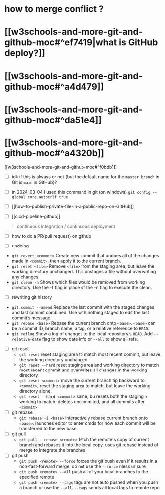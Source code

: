 # how to merge conflict ?

# [[w3schools-and-more-git-and-github-moc#^ef7419|what is GitHub deploy?]]


# [[w3schools-and-more-git-and-github-moc#^a4d479]]

# [[w3schools-and-more-git-and-github-moc#^da51e4]]

# [[w3schools-and-more-git-and-github-moc#^a4320b]]

[[w3schools-and-more-git-and-github-moc#^f0bdb1]]

- [ ] idk if this is always or not {but the default name for the `master branch` in Git is `main` in GitHub}?
- [ ] in 2024-03-04 I used this command in git (on windows)
	`git config --global core.autocrlf true`
- [ ] [[how-to-publish-private-file-in-a-public-repo-on-GitHub]]

- [ ] [[cicd-pipeline-github]]
> continuous integration / continuous deployment
- [ ] how to do a PR{pull request} on github



- [ ] undoing
- `git revert <commit>` Create new commit that undoes all of the changes made in `<commit>`, then apply it to the current branch.
- `git reset <file>` Remove `<file>` from the staging area, but leave the working directory unchanged. This unstages a file without overwriting any changes.
-  `git clean -n` Shows which files would be removed from working directory. Use the -f flag in place of the -n flag to execute the clean.

- [ ] rewriting git history
- `git commit --amend` Replace the last commit with the staged changes and last commit combined. Use with nothing staged to edit the last commit’s message.
- `git rebase <base>` Rebase the current branch onto `<base>`. `<base>` can be a commit ID, branch name, a tag, or a relative reference to `HEAD`.
- `git reflog` Show a log of changes to the local repository’s `HEAD`. Add `--relative-date` flag to show date info or `--all` to show all refs.

- [ ] git reset
	- `git reset` reset staging area to match most recent commit, but leave the working directory unchanged
	- `git reset --hard` reset staging area and working directory to match most recent commit and overwrites all changes in the working directory
	- `git reset <commit>` move the current branch tip backward to `<commit>`, reset the staging area to match, but leave the working directory alone.
	- `git reset --hard <commit>` same, bu resets both the staging + working to match. deletes uncommited, and all commits after `<commit>`
- [ ]  git rebase
	- `git rebase -i <base>` interactively rebase current branch onto `<base>`. launches editor to enter cmds for how each commit will be transferred to the new base.
- [ ] git pull
	- `git pull --rebase <remote>` fetch the remote's copy of current branch and rebases it into the local copy. uses git rebase instead of merge to integrate the branches
- [ ] git push
	- `git push <remote> --force` forces the git push even if it results in a non-fast-forward merge. do not use the `--force` nless ur sure
	- `git push <remote> --all` push all of your local branches to the specified remote
	- `git push <remote> --tags` tags are not auto pushed when you push a branch or use the `--all`.  `--tags` sends all local tags to remote repo